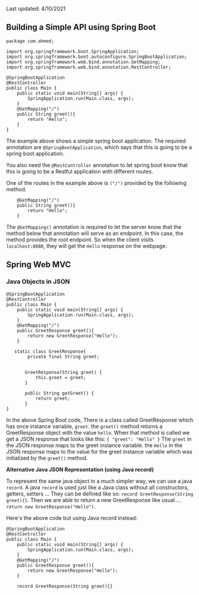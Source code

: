 Last updated: 4/10/2021
## Building a Simple API using Spring Boot

```
package com.ahmed;

import org.springframework.boot.SpringApplication;
import org.springframework.boot.autoconfigure.SpringBootApplication;
import org.springframework.web.bind.annotation.GetMapping;
import org.springframework.web.bind.annotation.RestController;

@SpringBootApplication
@RestController
public class Main {
    public static void main(String[] args) {
        SpringApplication.run(Main.class, args);
    }
    @GetMapping("/")
    public String greet(){
        return "Hello";
    }
}
```
The example above shows a simple spring boot application.
The required annotation are ``@SpringBootApplication``, which says that
this is going to be a spring boot application.

You also need the ``@RestController`` annotation
to let spring boot know that this is going to be
a Restful application with different routes.

One of the routes in the example above is ``("/")`` provided by the
following method.

```
    @GetMapping("/")
    public String greet(){
        return "Hello";
    }
```
The ``@GetMapping()`` annotation is required
to let the server know that the method below that annotation
will serve as an endpoint. In this case, the method provides the root
endpoint. So when the client visits ``localhost:8080``, they will get the
``Hello`` response on the webpage.

## Spring Web MVC
### Java Objects in JSON
```
@SpringBootApplication
@RestController
public class Main {
    public static void main(String[] args) {
        SpringApplication.run(Main.class, args);
    }
    @GetMapping("/")
    public GreetResponse greet(){
        return new GreetResponse("Hello");
    }

   static class GreetResponse{
        private final String greet;


       GreetResponse(String greet) {
           this.greet = greet;
       }

       public String getGreet() {
           return greet;
       }
}
```
In the above Spring Boot code, There is a class
called GreetResponse which has once instance variable, ``greet``.
the ``greet()`` method returns a GreetResponse object
with the value `hello`. When that method is called
we get a JSON response that looks like this:
``
{
"greet": "Hello"
}
``
The `greet` in the JSON response maps to the greet instance
variable. the `Hello` in the JSON response maps to the value
for the greet instance variable which was initialized by the
`greet()` method.

**Alternative Java JSON Representation (using Java record)**

To represent the same java object in a much simpler way, we can use a
java `record`. A java `record` is used just like a Java class without all
constructors, getters, setters ... They can be defined like so:
`record GreetResponse(String greet){}`.
Then we are able to return a new GreetResponse like usual
... `return new GreetResponse("Hello")`.

Here's the above code but using Java record instead:

```
@SpringBootApplication
@RestController
public class Main {
    public static void main(String[] args) {
        SpringApplication.run(Main.class, args);
    }
    @GetMapping("/")
    public GreetResponse greet(){
        return new GreetResponse("Hello");
    }

    record GreetResponse(String greet){}
```




